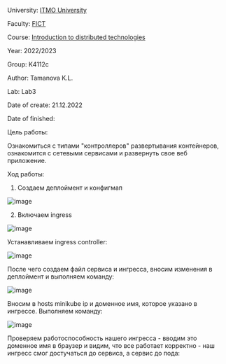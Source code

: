 University: [ITMO University](https://itmo.ru/ru/)

Faculty: [FICT](https://fict.itmo.ru)

Course: [Introduction to distributed technologies](https://github.com/itmo-ict-faculty/introduction-to-distributed-technologies)

Year: 2022/2023

Group: K4112c

Author: Tamanova K.L.

Lab: Lab3

Date of create: 21.12.2022

Date of finished: 

Цель работы:

Ознакомиться с типами "контроллеров" развертывания контейнеров, ознакомится с сетевыми сервисами и развернуть свое веб приложение.

Ход работы:

1. Создаем деплоймент и конфигмап

![image](https://user-images.githubusercontent.com/107037214/208976059-d3952c73-e873-4d06-b916-76e53fac77a3.png)

2. Включаем ingress

![image](https://user-images.githubusercontent.com/107037214/208976595-d2e60e9b-4390-4c6b-a0da-f5930a536505.png)

Устанавливаем ingress controller:

![image](https://user-images.githubusercontent.com/107037214/208976726-a62190d1-723a-40cc-8b7b-cb42aef9a738.png)

После чего создаем файл сервиса и ингресса, вносим изменения в деплоймент и выполняем команду:

![image](https://user-images.githubusercontent.com/107037214/208976934-5b44005f-3847-4a67-a0c6-8f5b7b34ca75.png)

Вносим в hosts minikube ip и доменное имя, которое указано в ингрессе. Выполняем команду:

![image](https://user-images.githubusercontent.com/107037214/208977095-4c0d2c4f-3068-4e10-a970-f2ad1ff188c9.png)

Проверяем работоспособность нашего ингресса - вводим это доменное имя в браузер и видим, что все работает корректно - наш ингресс смог достучаться до сервиса, а сервис до пода:

